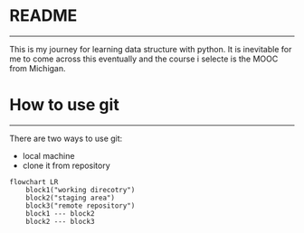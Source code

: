 # README
---
This is my journey for learning data structure with python. It is inevitable for me to come across this eventually and the course i selecte is the MOOC from Michigan.


# How to use git
---
There are two ways to use git:
- local machine
- clone it from repository


```mermaid
flowchart LR
    block1("working direcotry")
    block2("staging area")
    block3("remote repository")
    block1 --- block2
    block2 --- block3
```





